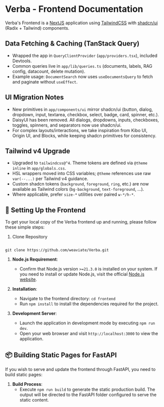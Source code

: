 # Verba - Frontend Documentation

Verba's Frontend is a [NextJS](https://nextjs.org/) application using [TailwindCSS](https://tailwindcss.com/) with [shadcn/ui](https://ui.shadcn.com/) (Radix + Tailwind) components.

## Data Fetching & Caching (TanStack Query)

- Wrapped the app in `QueryClientProvider` (`app/providers.tsx`), included Devtools.
- Common queries live in `app/lib/queries.ts` (documents, labels, RAG config, datacount, delete mutation).
- Example usage: `DocumentSearch` now uses `useDocumentsQuery` to fetch and paginate without `useEffect`.

## UI Migration Notes

- New primitives in `app/components/ui` mirror shadcn/ui (button, dialog, dropdown, input, textarea, checkbox, select, badge, card, spinner, etc.).
- DaisyUI has been removed. All dialogs, dropdowns, inputs, checkboxes, toggles, spinners, and separators now use shadcn/ui.
- For complex layouts/interactions, we take inspiration from Kibo UI, Origin UI, and Blocks, while keeping shadcn primitives for consistency.

## Tailwind v4 Upgrade
- Upgraded to `tailwindcss@^4`. Theme tokens are defined via `@theme inline` in `app/globals.css`.
- HSL wrappers moved into CSS variables; `@theme` references use raw `var(--...)` per Tailwind v4 guidance.
- Custom shadcn tokens (`background`, `foreground`, `ring`, etc.) are now available as Tailwind colors (`bg-background`, `text-foreground`, ...).
- Where applicable, prefer `size-*` utilities over paired `w-*/h-*`.

## 🚀 Setting Up the Frontend

To get your local copy of the Verba frontend up and running, please follow these simple steps:

1. Clone Repository

```git

git clone https://github.com/weaviate/Verba.git

```

1. **Node.js Requirement**:

   - Confirm that Node.js version `>=21.3.0` is installed on your system. If you need to install or update Node.js, visit the official [Node.js website](https://nodejs.org/).

2. **Installation**:

   - Navigate to the frontend directory: `cd frontend`
   - Run `npm install` to install the dependencies required for the project.

3. **Development Server**:
   - Launch the application in development mode by executing `npm run dev`.
   - Open your web browser and visit `http://localhost:3000` to view the application.

## 📦 Building Static Pages for FastAPI

If you wish to serve and update the frontend through FastAPI, you need to build static pages:

1. **Build Process**:
   - Execute `npm run build` to generate the static production build. The output will be directed to the FastAPI folder configured to serve the static content.
